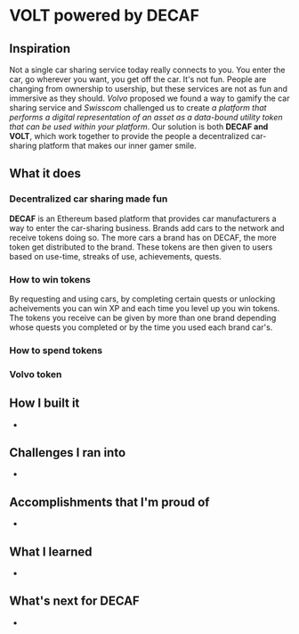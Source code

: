 # VOLT powered by DECAF


## Inspiration
   Not a single car sharing service today really connects to you. You enter the car, go wherever you want, you get off the car. It's not fun. People are changing from ownership to usership, but these services are not as fun and immersive as they should. *Volvo* proposed we found a way to gamify the car sharing service and *Swisscom* challenged us to create *a platform that performs a digital representation of an asset as a data-bound utility token that can be used within your platform*. Our solution is both **DECAF and VOLT**, which work together to provide the people a decentralized car-sharing platform that makes our inner gamer smile.
## What it does

### Decentralized car sharing made fun
   **DECAF** is an Ethereum based platform that provides car manufacturers a way to enter the car-sharing business. Brands add cars to the network and receive tokens doing so. The more cars a brand has on DECAF, the more token get distributed to the brand. These tokens are then given to users based on use-time, streaks of use, achievements, quests. 
   ### How to win tokens
     
   By requesting and using cars, by completing certain quests or unlocking acheivements you can win XP and each time you level up you win tokens. The tokens you receive can be given by more than one brand depending whose quests you completed or by the time you used each brand car's.
   ### How to spend tokens
  
### Volvo token

## How I built it
-
## Challenges I ran into
-
## Accomplishments that I'm proud of
-
## What I learned
-
## What's next for DECAF
-
